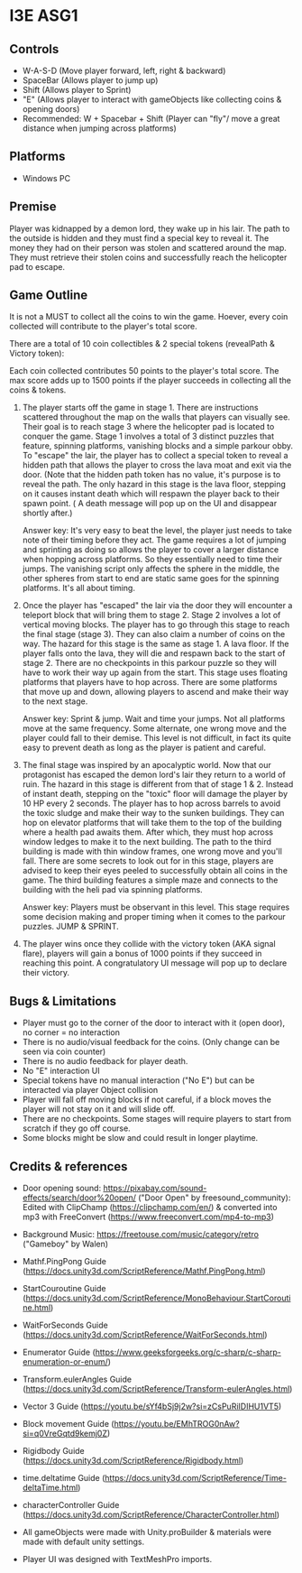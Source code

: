 # I3E ASG1

## Controls
- W-A-S-D (Move player forward, left, right & backward)
- SpaceBar (Allows player to jump up)
- Shift (Allows player to Sprint)
- "E" (Allows player to interact with gameObjects like collecting coins & opening doors)
- Recommended: W + Spacebar + Shift (Player can "fly"/ move a great distance when jumping across platforms)
  
## Platforms
- Windows PC
  
## Premise
Player was kidnapped by a demon lord, they wake up in his lair. The path to the outside is hidden and they must find a special key to reveal it. The money they had on 
their person was stolen and scattered around the map. They must retrieve their stolen coins and successfully reach the helicopter pad to escape. 


## Game Outline

It is not a MUST to collect all the coins to win the game. Hoever, every coin collected will contribute to the player's total score.

There are a total of 10 coin collectibles & 2 special tokens (revealPath & Victory token):

Each coin collected contributes 50 points to the player's total score. The max score adds up to 1500 points if the player succeeds in collecting all the coins & tokens.

1. The player starts off the game in stage 1. There are instructions scattered throughout the map on the walls that players can visually see.
   Their goal is to reach stage 3 where the helicopter pad is located to conquer the game.
   Stage 1 involves a total of 3 distinct puzzles that feature, spinning platforms, vanishing blocks and a simple parkour obby. To "escape" the lair,
   the player has to collect a special token to reveal a hidden path that allows the player to cross the lava moat and exit via the door. (Note that
   the hidden path token has no value, it's purpose is to reveal the path. The only hazard in this stage is the lava floor, stepping on it causes instant death which
   will respawn the player back to their spawn point. ( A death message will pop up on the UI and disappear shortly after.)
   
   Answer key: It's very easy to beat the level, the player just needs to take note of their timing before they act. The game requires a lot of jumping and sprinting as
   doing so allows the player to cover a larger distance when hopping across platforms. So they essentially need to time their jumps. The vanishing script only
   affects the sphere in the middle, the other spheres from start to end are static same goes for the spinning platforms. It's all about timing.

2. Once the player has "escaped" the lair via the door they will encounter a teleport block that will bring them to stage 2. Stage 2 involves a lot of vertical moving blocks. The player
   has to go through this stage to reach the final stage (stage 3). They can also claim a number of coins on the way. The hazard for this stage is the same as stage 1. A lava
   floor. If the player falls onto the lava, they will die and respawn back to the start of stage 2. There are no checkpoints in this parkour puzzle so they will have to work
   their way up again from the start. This stage uses floating platforms that players have to hop across. There are some platforms that move up and down, allowing players
   to ascend and make their way to the next stage.

   Answer key: Sprint & jump. Wait and time your jumps. Not all platforms move at the same frequency. Some alternate, one wrong move and the player could fall to their demise.
   This level is not difficult, in fact its quite easy to prevent death as long as the player is patient and careful.

3. The final stage was inspired by an apocalyptic world. Now that our protagonist has escaped the demon lord's lair they return to a world of ruin. The hazard in this stage is different
   from that of stage 1 & 2. Instead of instant death, stepping on the "toxic" floor will damage the player by 10 HP every 2 seconds. The player has to hop across barrels to avoid the
   toxic sludge and make their way to the sunken buildings. They can hop on elevator platforms that will take them to the top of the building where a health pad awaits them. After which,
   they must hop across window ledges to make it to the next building. The path to the third building is made with thin window frames, one wrong move and you'll fall. There are some secrets
   to look out for in this stage, players are advised to keep their eyes peeled to successfully obtain all coins in the game. The third building features a simple maze and connects to the
   building with the heli pad via spinning platforms.

   Answer key: Players must be observant in this level. This stage requires some decision making and proper timing when it comes to the parkour puzzles. JUMP & SPRINT.

4. The player wins once they collide with the victory token (AKA signal flare), players will gain a bonus of 1000 points if they succeed in reaching this point. A congratulatory UI
   message will pop up to declare their victory.
   

## Bugs & Limitations
- Player must go to the corner of the door to interact with it (open door), no corner = no interaction
- There is no audio/visual feedback for the coins. (Only change can be seen via coin counter)
- There is no audio feedback for player death.
- No "E" interaction UI
- Special tokens have no manual interaction ("No E") but can be interacted via player Object collision
- Player will fall off moving blocks if not careful, if a block moves the player will not stay on it and will slide off.
- There are no checkpoints. Some stages will require players to start from scratch if they go off course.
- Some blocks might be slow and could result in longer playtime.

## Credits & references
- Door opening sound: https://pixabay.com/sound-effects/search/door%20open/ ("Door Open" by freesound_community):
  Edited with ClipChamp (https://clipchamp.com/en/) & converted into mp3 with FreeConvert (https://www.freeconvert.com/mp4-to-mp3)
- Background Music: https://freetouse.com/music/category/retro ("Gameboy" by Walen)
  
- Mathf.PingPong Guide (https://docs.unity3d.com/ScriptReference/Mathf.PingPong.html)
- StartCouroutine Guide (https://docs.unity3d.com/ScriptReference/MonoBehaviour.StartCoroutine.html)
- WaitForSeconds Guide (https://docs.unity3d.com/ScriptReference/WaitForSeconds.html)
- Enumerator Guide (https://www.geeksforgeeks.org/c-sharp/c-sharp-enumeration-or-enum/)
- Transform.eulerAngles Guide (https://docs.unity3d.com/ScriptReference/Transform-eulerAngles.html)
- Vector 3 Guide (https://youtu.be/sYf4bSj9j2w?si=zCsPuRiIDIHU1VT5)
- Block movement Guide (https://youtu.be/EMhTROG0nAw?si=q0VreGqtd9kemj0Z)
- Rigidbody Guide (https://docs.unity3d.com/ScriptReference/Rigidbody.html)
- time.deltatime Guide (https://docs.unity3d.com/ScriptReference/Time-deltaTime.html)
- characterController Guide (https://docs.unity3d.com/ScriptReference/CharacterController.html)
- All gameObjects were made with Unity.proBuilder & materials were made with default unity settings.
- Player UI was designed with TextMeshPro imports.
